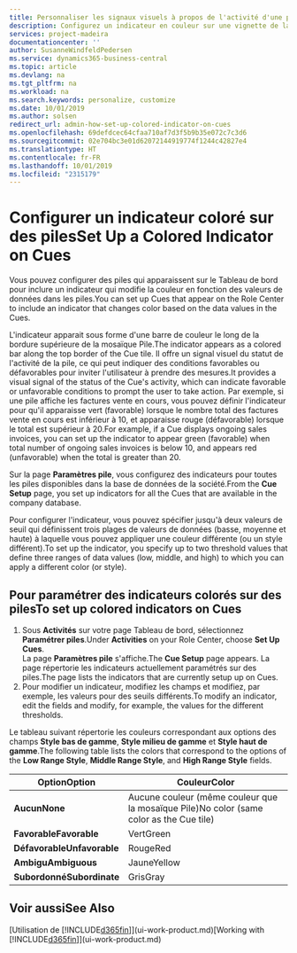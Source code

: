 ```yaml
---
title: Personnaliser les signaux visuels à propos de l'activité d'une pile | Microsoft Docs
description: Configurez un indicateur en couleur sur une vignette de la pile pour fournir un signal visuel personnalisé de l'activité de la pile.
services: project-madeira
documentationcenter: ''
author: SusanneWindfeldPedersen
ms.service: dynamics365-business-central
ms.topic: article
ms.devlang: na
ms.tgt_pltfrm: na
ms.workload: na
ms.search.keywords: personalize, customize
ms.date: 10/01/2019
ms.author: solsen
redirect_url: admin-how-set-up-colored-indicator-on-cues
ms.openlocfilehash: 69defdcec64cfaa710af7d3f5b9b35e072c7c3d6
ms.sourcegitcommit: 02e704bc3e01d62072144919774f1244c42827e4
ms.translationtype: HT
ms.contentlocale: fr-FR
ms.lasthandoff: 10/01/2019
ms.locfileid: "2315179"
---
```

# <a name="set-up-a-colored-indicator-on-cues"></a><span data-ttu-id="8ca8b-103">Configurer un indicateur coloré sur des piles</span><span class="sxs-lookup"><span data-stu-id="8ca8b-103">Set Up a Colored Indicator on Cues</span></span>
<span data-ttu-id="8ca8b-104">Vous pouvez configurer des piles qui apparaissent sur le Tableau de bord pour inclure un indicateur qui modifie la couleur en fonction des valeurs de données dans les piles.</span><span class="sxs-lookup"><span data-stu-id="8ca8b-104">You can set up Cues that appear on the Role Center to include an indicator that changes color based on the data values in the Cues.</span></span>

<span data-ttu-id="8ca8b-105">L'indicateur apparait sous forme d'une barre de couleur le long de la bordure supérieure de la mosaïque Pile.</span><span class="sxs-lookup"><span data-stu-id="8ca8b-105">The indicator appears as a colored bar along the top border of the Cue tile.</span></span> <span data-ttu-id="8ca8b-106">Il offre un signal visuel du statut de l'activité de la pile, ce qui peut indiquer des conditions favorables ou défavorables pour inviter l'utilisateur à prendre des mesures.</span><span class="sxs-lookup"><span data-stu-id="8ca8b-106">It provides a visual signal of the status of the Cue's activity, which can indicate favorable or unfavorable conditions to prompt the user to take action.</span></span> <span data-ttu-id="8ca8b-107">Par exemple, si une pile affiche les factures vente en cours, vous pouvez définir l'indicateur pour qu'il apparaisse vert (favorable) lorsque le nombre total des factures vente en cours est inférieur à 10, et apparaisse rouge (défavorable) lorsque le total est supérieur à 20.</span><span class="sxs-lookup"><span data-stu-id="8ca8b-107">For example, if a Cue displays ongoing sales invoices, you can set up the indicator to appear green (favorable) when total number of ongoing sales invoices is below 10, and appears red (unfavorable) when the total is greater than 20.</span></span>

<span data-ttu-id="8ca8b-108">Sur la page **Paramètres pile**, vous configurez des indicateurs pour toutes les piles disponibles dans la base de données de la société.</span><span class="sxs-lookup"><span data-stu-id="8ca8b-108">From the **Cue Setup** page, you set up indicators for all the Cues that are available in the company database.</span></span>

<span data-ttu-id="8ca8b-109">Pour configurer l'indicateur, vous pouvez spécifier jusqu'à deux valeurs de seuil qui définissent trois plages de valeurs de données (basse, moyenne et haute) à laquelle vous pouvez appliquer une couleur différente (ou un style différent).</span><span class="sxs-lookup"><span data-stu-id="8ca8b-109">To set up the indicator, you specify up to two threshold values that define three ranges of data values (low, middle, and high) to which you can apply a different color (or style).</span></span>

## <a name="to-set-up-colored-indicators-on-cues"></a><span data-ttu-id="8ca8b-110">Pour paramétrer des indicateurs colorés sur des piles</span><span class="sxs-lookup"><span data-stu-id="8ca8b-110">To set up colored indicators on Cues</span></span>
1. <span data-ttu-id="8ca8b-111">Sous **Activités** sur votre page Tableau de bord, sélectionnez **Paramétrer piles**.</span><span class="sxs-lookup"><span data-stu-id="8ca8b-111">Under **Activities** on your Role Center, choose **Set Up Cues**.</span></span>  
   <span data-ttu-id="8ca8b-112">La page **Paramètres pile** s'affiche.</span><span class="sxs-lookup"><span data-stu-id="8ca8b-112">The **Cue Setup** page appears.</span></span> <span data-ttu-id="8ca8b-113">La page répertorie les indicateurs actuellement paramétrés sur des piles.</span><span class="sxs-lookup"><span data-stu-id="8ca8b-113">The page lists the indicators that are currently setup up on Cues.</span></span>
2. <span data-ttu-id="8ca8b-114">Pour modifier un indicateur, modifiez les champs et modifiez, par exemple, les valeurs pour des seuils différents.</span><span class="sxs-lookup"><span data-stu-id="8ca8b-114">To modify an indicator, edit the fields and modify, for example, the values for the different thresholds.</span></span>  

<span data-ttu-id="8ca8b-115">Le tableau suivant répertorie les couleurs correspondant aux options des champs **Style bas de gamme**, **Style milieu de gamme** et **Style haut de gamme**.</span><span class="sxs-lookup"><span data-stu-id="8ca8b-115">The following table lists the colors that correspond to the options of the **Low Range Style**, **Middle Range Style**, and **High Range Style** fields.</span></span>

| <span data-ttu-id="8ca8b-116">Option</span><span class="sxs-lookup"><span data-stu-id="8ca8b-116">Option</span></span> | <span data-ttu-id="8ca8b-117">Couleur</span><span class="sxs-lookup"><span data-stu-id="8ca8b-117">Color</span></span> |
| --- | --- |
| <span data-ttu-id="8ca8b-118">**Aucun**</span><span class="sxs-lookup"><span data-stu-id="8ca8b-118">**None**</span></span> |<span data-ttu-id="8ca8b-119">Aucune couleur (même couleur que la mosaïque Pile)</span><span class="sxs-lookup"><span data-stu-id="8ca8b-119">No color (same color as the Cue tile)</span></span>|
| <span data-ttu-id="8ca8b-120">**Favorable**</span><span class="sxs-lookup"><span data-stu-id="8ca8b-120">**Favorable**</span></span> |<span data-ttu-id="8ca8b-121">Vert</span><span class="sxs-lookup"><span data-stu-id="8ca8b-121">Green</span></span> |
| <span data-ttu-id="8ca8b-122">**Défavorable**</span><span class="sxs-lookup"><span data-stu-id="8ca8b-122">**Unfavorable**</span></span> |<span data-ttu-id="8ca8b-123">Rouge</span><span class="sxs-lookup"><span data-stu-id="8ca8b-123">Red</span></span> |
| <span data-ttu-id="8ca8b-124">**Ambigu**</span><span class="sxs-lookup"><span data-stu-id="8ca8b-124">**Ambiguous**</span></span> |<span data-ttu-id="8ca8b-125">Jaune</span><span class="sxs-lookup"><span data-stu-id="8ca8b-125">Yellow</span></span> |
| <span data-ttu-id="8ca8b-126">**Subordonné**</span><span class="sxs-lookup"><span data-stu-id="8ca8b-126">**Subordinate**</span></span> |<span data-ttu-id="8ca8b-127">Gris</span><span class="sxs-lookup"><span data-stu-id="8ca8b-127">Gray</span></span> |

## <a name="see-also"></a><span data-ttu-id="8ca8b-128">Voir aussi</span><span class="sxs-lookup"><span data-stu-id="8ca8b-128">See Also</span></span>
<span data-ttu-id="8ca8b-129">[Utilisation de [!INCLUDE[d365fin](includes/d365fin_md.md)]](ui-work-product.md)</span><span class="sxs-lookup"><span data-stu-id="8ca8b-129">[Working with [!INCLUDE[d365fin](includes/d365fin_md.md)]](ui-work-product.md)</span></span>
